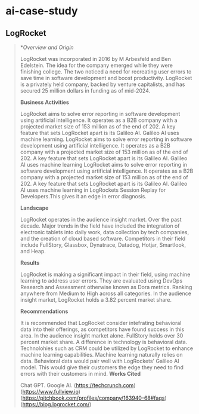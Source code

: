 # ai-case-study
## LogRocket
>**Overview and Origin*
>
>LogRocket was incorporated in 2016 by M Arbesfeld and Ben Edelstein. The idea for the company emerged while they were finishing college. The two noticed a need for recreating user errors to save time in software development and boost productivity. LogRocket is a privately held company, backed by venture capitalists, and has secured 25 million dollars in funding as of mid-2024.
>
>**Business Activities**
>
>LogRocket aims to solve error reporting in software development using artificial intelligence. It operates as a B2B company with a projected market size of 153 million as of the end of 202. A key feature that sets LogRocket apart is its Galileo AI. Galileo AI uses machine learning. LogRocket aims to solve error reporting in software development using artificial intelligence. It operates as a B2B company with a projected market size of 153 million as of the end of 202. A key feature that sets LogRocket apart is its Galileo AI. Galileo AI uses machine learning LogRocket aims to solve error reporting in software development using artificial intelligence. It operates as a B2B company with a projected market size of 153 million as of the end of 202. A key feature that sets LogRocket apart is its Galileo AI. Galileo AI uses machine learning in LogRockets Session Replay for Developers.This gives it an edge in error diagnosis.
>
>**Landscape**
>
>LogRocket operates in the audience insight market. Over the past decade. Major trends in the field have included the integration of electronic tablets into daily work, data collection by tech companies, and the creation of cloud based software. Competitors in their field include FullStory, Glassbox, Dynatrace, Datadog, Hotjar, Smartlook, and Heap. 
>
>**Results**
>
>LogRocket is making a significant impact in their field, using machine learning to address user errors. They are evaluated using DevOps Research and Assessment otherwise known as Dora metrics. Ranking anywhere from Medium to High across all categories. In the audience insight market, LogRocket holds a 3.82 percent market share. 
>
>**Recommendations**
>
>It is recommended that LogRocket consider intefrating behavioral data into their offerings, as competitors have found success in this area. In the audience insight market alone. FullStory holds over 30 percent market share. A difference in technology is behavioral data. Technolohies such as CRM could be utilized by LogRocket to enhance machine learning capabilities. Machine learning naturally relies on data. Behavioral data would pair well with LogRockets' Galileo AI model. This would give their customers the edge they need to find errors with their customers in mind. 
>**Works Cited**
>
>Chat GPT. Google AI. (https://techcrunch.com) (https://www.fullview.io) (https://pitchbook.com/profiles/company/163940-68#faqs) (https://blog.logrocket.com/)
